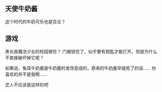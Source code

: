 ## 天使牛奶酱
这个时代的牛奶可乐也是百合？

## 游戏
黑长直魔法少女的校园冒险？
门被锁住了，似乎要有钥匙才能打开。但是为什么不直接破坏掉它呢？

如果说，兔耳牛奶酱是牛奶酱的发饰变成的，原来的牛奶酱早就死了的话……
你喜欢的并不是我啊……

恋人不应该是这样的吧
